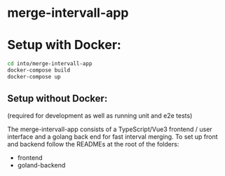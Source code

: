 # merge-intervall-app

# Setup with Docker:

```sh
cd into/merge-intervall-app
docker-compose build
docker-compose up
```

## Setup without Docker:

(required for development as well as running unit and e2e tests)

The merge-intervall-app consists of a TypeScript/Vue3 frontend / user interface
and a golang back end for fast interval merging. To set up front and backend follow
the READMEs at the root of the folders:

- frontend
- goland-backend